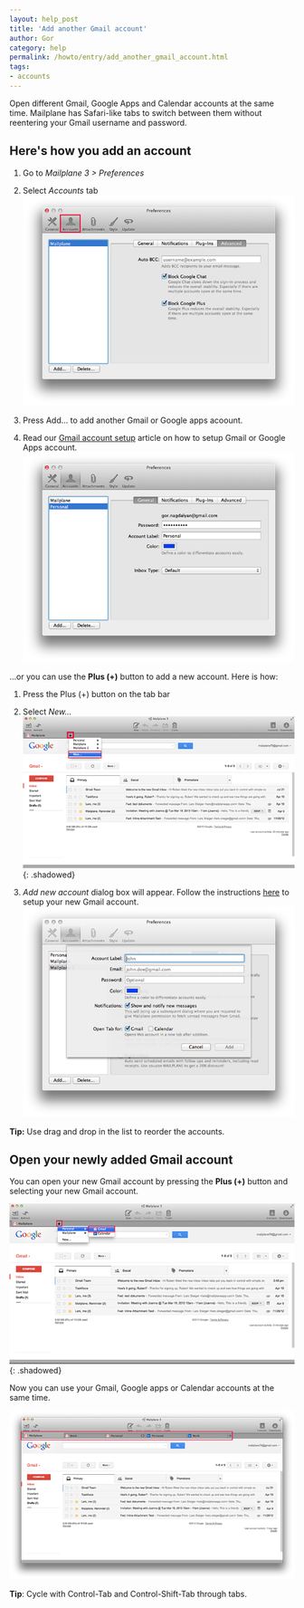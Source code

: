 ```yaml
---
layout: help_post
title: 'Add another Gmail account'
author: Gor
category: help
permalink: /howto/entry/add_another_gmail_account.html
tags:
- accounts
---
```


Open different Gmail, Google Apps and Calendar accounts at the same time. Mailplane has Safari-like tabs to switch between them without reentering your Gmail username and password.


## Here's how you add an account

1. Go to *Mailplane 3 > Preferences*
2. Select *Accounts* tab<br/>
	![screen1](/assets/howto/2013-07-22-add_another_gmail_account/screen1.png)

3. Press Add… to add another Gmail or Google apps acoount.
4. Read our [Gmail account setup](/howto/entry/setup_your_gmail_account) article on how to setup Gmail or Google Apps account.<br/>
	![screen2](/assets/howto/2013-07-22-add_another_gmail_account/screen2.png)

…or you can use the **Plus (+)** button to add a new account. Here is how:

1. Press the Plus (+) button on the tab bar
2. Select *New…*<br/>
	![screen4](/assets/howto/2013-07-22-add_another_gmail_account/screen4.png){: .shadowed}

3. *Add new account* dialog box will appear. Follow the instructions [here](/howto/entry/setup_your_gmail_account) to setup your new Gmail account.<br/>
	![screen5](/assets/howto/2013-07-22-add_another_gmail_account/screen5.png)

**Tip:** Use drag and drop in the list to reorder the accounts.


## Open your newly added Gmail account

You can open your new Gmail account by pressing the **Plus (+)** button and selecting your new Gmail account.

![screen3](/assets/howto/2013-07-22-add_another_gmail_account/screen3.png){: .shadowed}

Now you can use your Gmail, Google apps or Calendar accounts at the same time.

![screen6](/assets/howto/2013-07-22-add_another_gmail_account/screen6.png)

**Tip**: Cycle with Control-Tab and Control-Shift-Tab through tabs.
